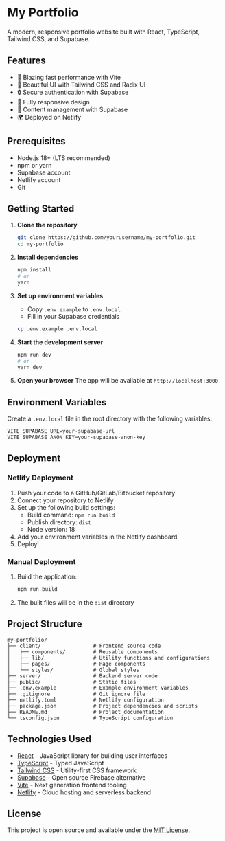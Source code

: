 # My Portfolio

A modern, responsive portfolio website built with React, TypeScript, Tailwind CSS, and Supabase.

## Features

- 🚀 Blazing fast performance with Vite
- 🎨 Beautiful UI with Tailwind CSS and Radix UI
- 🔒 Secure authentication with Supabase
- 📱 Fully responsive design
- 📝 Content management with Supabase
- 🌍 Deployed on Netlify

## Prerequisites

- Node.js 18+ (LTS recommended)
- npm or yarn
- Supabase account
- Netlify account
- Git

## Getting Started

1. **Clone the repository**

   ```bash
   git clone https://github.com/yourusername/my-portfolio.git
   cd my-portfolio
   ```

2. **Install dependencies**

   ```bash
   npm install
   # or
   yarn
   ```

3. **Set up environment variables**

   - Copy `.env.example` to `.env.local`
   - Fill in your Supabase credentials

   ```bash
   cp .env.example .env.local
   ```

4. **Start the development server**

   ```bash
   npm run dev
   # or
   yarn dev
   ```

5. **Open your browser**
   The app will be available at `http://localhost:3000`

## Environment Variables

Create a `.env.local` file in the root directory with the following variables:

```env
VITE_SUPABASE_URL=your-supabase-url
VITE_SUPABASE_ANON_KEY=your-supabase-anon-key
```

## Deployment

### Netlify Deployment

1. Push your code to a GitHub/GitLab/Bitbucket repository
2. Connect your repository to Netlify
3. Set up the following build settings:
   - Build command: `npm run build`
   - Publish directory: `dist`
   - Node version: 18
4. Add your environment variables in the Netlify dashboard
5. Deploy!

### Manual Deployment

1. Build the application:

   ```bash
   npm run build
   ```

2. The built files will be in the `dist` directory

## Project Structure

```
my-portfolio/
├── client/                 # Frontend source code
│   ├── components/         # Reusable components
│   ├── lib/                # Utility functions and configurations
│   ├── pages/              # Page components
│   └── styles/             # Global styles
├── server/                 # Backend server code
├── public/                 # Static files
├── .env.example            # Example environment variables
├── .gitignore              # Git ignore file
├── netlify.toml            # Netlify configuration
├── package.json            # Project dependencies and scripts
├── README.md               # Project documentation
└── tsconfig.json           # TypeScript configuration
```

## Technologies Used

- [React](https://reactjs.org/) - JavaScript library for building user interfaces
- [TypeScript](https://www.typescriptlang.org/) - Typed JavaScript
- [Tailwind CSS](https://tailwindcss.com/) - Utility-first CSS framework
- [Supabase](https://supabase.com/) - Open source Firebase alternative
- [Vite](https://vitejs.dev/) - Next generation frontend tooling
- [Netlify](https://www.netlify.com/) - Cloud hosting and serverless backend

## License

This project is open source and available under the [MIT License](LICENSE).
